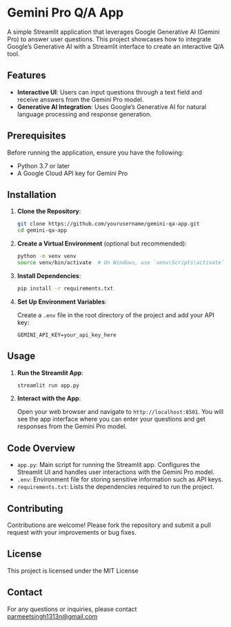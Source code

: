 # Gemini Pro Q/A App

A simple Streamlit application that leverages Google Generative AI (Gemini Pro) to answer user questions. This project showcases how to integrate Google’s Generative AI with a Streamlit interface to create an interactive Q/A tool.

## Features

- **Interactive UI**: Users can input questions through a text field and receive answers from the Gemini Pro model.
- **Generative AI Integration**: Uses Google’s Generative AI for natural language processing and response generation.

## Prerequisites

Before running the application, ensure you have the following:

- Python 3.7 or later
- A Google Cloud API key for Gemini Pro

## Installation

1. **Clone the Repository**:

    ```bash
    git clone https://github.com/yourusername/gemini-qa-app.git
    cd gemini-qa-app
    ```

2. **Create a Virtual Environment** (optional but recommended):

    ```bash
    python -m venv venv
    source venv/bin/activate  # On Windows, use `venv\Scripts\activate`
    ```

3. **Install Dependencies**:

    ```bash
    pip install -r requirements.txt
    ```

4. **Set Up Environment Variables**:

    Create a `.env` file in the root directory of the project and add your API key:

    ```env
    GEMINI_API_KEY=your_api_key_here
    ```

## Usage

1. **Run the Streamlit App**:

    ```bash
    streamlit run app.py
    ```

2. **Interact with the App**:
   
   Open your web browser and navigate to `http://localhost:8501`. You will see the app interface where you can enter your questions and get responses from the Gemini Pro model.

## Code Overview

- `app.py`: Main script for running the Streamlit app. Configures the Streamlit UI and handles user interactions with the Gemini Pro model.
- `.env`: Environment file for storing sensitive information such as API keys.
- `requirements.txt`: Lists the dependencies required to run the project.

## Contributing

Contributions are welcome! Please fork the repository and submit a pull request with your improvements or bug fixes.

## License

This project is licensed under the MIT License

## Contact

For any questions or inquiries, please contact parmeetsingh1313n@gmail.com
